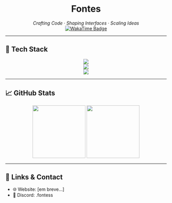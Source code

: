 <h1 align="center">Fontes</h1>
<p align="center">
  <em>Crafting Code · Shaping Interfaces · Scaling Ideas</em><br>
  <a href="https://wakatime.com/@dce1a9df-2cdf-4aec-aa18-f24f43fb4cca">
    <img src="https://wakatime.com/badge/user/dce1a9df-2cdf-4aec-aa18-f24f43fb4cca.svg" alt="WakaTime Badge"/>
  </a>
</p>

---

## 🚀 Tech Stack

<div align="center">
    <img src="https://skillicons.dev/icons?i=cloudflare,vscode,visualstudio,github,git,mysql,nodejs,phpstorm,webstorm,rider" /><br>
    <img src="https://skillicons.dev/icons?i=javascript,html,css,sass,ts,express,angular,php,laravel" /><br>
    <img src="https://skillicons.dev/icons?i=c,cpp,cs,dotnet" /><br>
</div>

---

## 📈 GitHub Stats

<p align="center">
  <img src="https://github-readme-stats.vercel.app/api?username=fontesdev&show_icons=true&theme=tokyonight&hide=prs&count_private=true" height="165" />
  <img src="https://github-readme-stats.vercel.app/api/top-langs/?username=fontesdev&layout=compact&theme=tokyonight" height="165" />
</p>

---

## 🔗 Links & Contact

- 🌐 Website: [em breve...]
- 💬 Discord: .fontess
